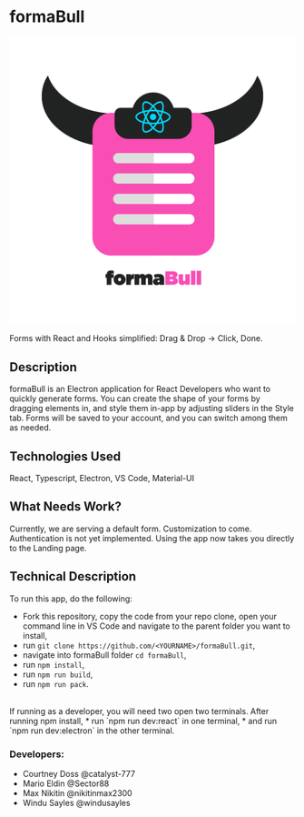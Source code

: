 # formaBull
![formaBull logo](./assets/formabull_logo_whitebg.png)

Forms with React and Hooks simplified: Drag & Drop -> Click, Done.
<!-- Buttons for authenticity: https://shields.io/ -->

## Description
formaBull is an Electron application for React Developers who want to quickly generate forms.  You can create the shape of your forms by dragging elements in, and style them in-app by adjusting sliders in the Style tab.  Forms will be saved to your account, and you can switch among them as needed.

## Technologies Used
React, Typescript, Electron, VS Code, Material-UI

## What Needs Work?
Currently, we are serving a default form.  Customization to come.<br>
Authentication is not yet implemented.  Using the app now takes you directly to the Landing page.

## Technical Description
To run this app, do the following:
* Fork this repository, copy the code from your repo clone, open your command line in VS Code and navigate to the parent folder you want to install,
* run `git clone https://github.com/<YOURNAME>/formaBull.git`, 
* navigate into formaBull folder `cd formaBull`, 
* run `npm install`,
* run `npm run build`,
* run `npm run pack`.
<br>
If running as a developer, you will need two open two terminals. After running npm install,
* run `npm run dev:react` in one terminal,
* and run `npm run dev:electron` in the other terminal. 

### Developers:
  * Courtney Doss @catalyst-777
  * Mario Eldin @Sector88
  * Max Nikitin @nikitinmax2300
  * Windu Sayles @windusayles

<!-- Readme example: https://github.com/silent-lad/VueSolitaire -->
<!-- Github Flavored Markdown: https://guides.github.com/pdfs/markdown-cheatsheet-online.pdf -->
<!-- MD styleguide: https://github.com/style-guides/Markdown -->
<!-- Emoji list: https://www.webfx.com/tools/emoji-cheat-sheet/ -->